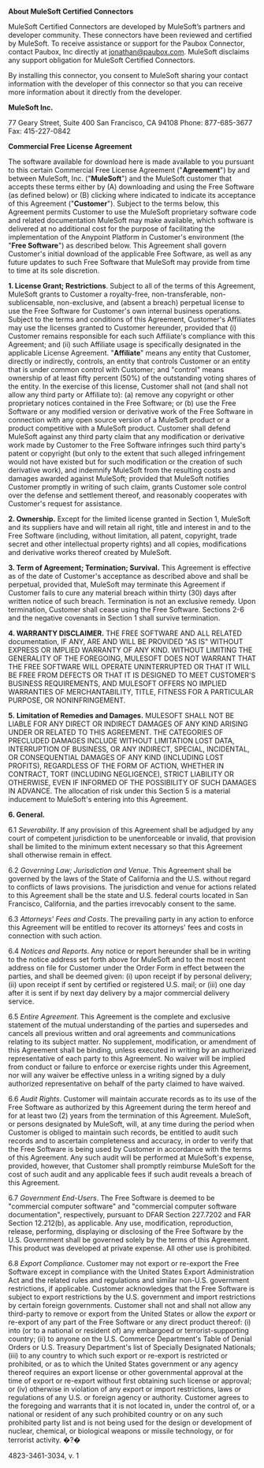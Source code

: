 **About MuleSoft Certified Connectors**

MuleSoft Certified Connectors are developed by MuleSoft’s partners and developer community. These connectors have been reviewed and certified by MuleSoft. To receive assistance or support for the Paubox Connector, contact Paubox, Inc directly at jonathan@paubox.com. MuleSoft disclaims any support obligation for MuleSoft Certified Connectors.

By installing this connector, you consent to MuleSoft sharing your contact information with the developer of this connector so that you can receive more information about it directly from the developer.

**MuleSoft Inc.**

77 Geary Street,
Suite 400 San Francisco,
CA 94108
Phone: 877-685-3677
Fax: 415-227-0842

**Commercial Free License Agreement**

The software available for download here is made available to you pursuant to this certain Commercial Free License Agreement ("**Agreement**") by and between MuleSoft, Inc. ("**MuleSoft**") and the MuleSoft customer that accepts these terms either by (A) downloading and using the Free Software (as defined below) or (B) clicking where indicated to indicate its acceptance of this Agreement ("**Customer**"). Subject to the terms below, this Agreement permits Customer to use the MuleSoft proprietary software code and related documentation MuleSoft may make available, which software is delivered at no additional cost for the purpose of facilitating the implementation of the Anypoint Platform in Customer's environment (the "**Free Software**") as described below. This Agreement shall govern Customer's initial download of the applicable Free Software, as well as any future updates to such Free Software that MuleSoft may provide from time to time at its sole discretion.

**1. License Grant; Restrictions**. Subject to all of the terms of this Agreement, MuleSoft grants to Customer a royalty-free, non-transferable, non-sublicensable, non-exclusive, and (absent a breach) perpetual license to use the Free Software for Customer's own internal business operations. Subject to the terms and conditions of this Agreement, Customer's Affiliates may use the licenses granted to Customer hereunder, provided that (i) Customer remains responsible for each such Affiliate's compliance with this Agreement; and (ii) such Affiliate usage is specifically designated in the applicable License Agreement. "**Affiliate**" means any entity that Customer, directly or indirectly, controls, an entity that controls Customer or an entity that is under common control with Customer; and "control" means ownership of at least fifty percent (50%) of the outstanding voting shares of the entity. In the exercise of this license, Customer shall not (and shall not allow any third party or Affiliate to): (a) remove any copyright or other proprietary notices contained in the Free Software; or (b) use the Free Software or any modified version or derivative work of the Free Software in connection with any open source version of a MuleSoft product or a product competitive with a MuleSoft product. Customer shall defend MuleSoft against any third party claim that any modification or derivative work made by Customer to the Free Software infringes such third party's patent or copyright (but only to the extent that such alleged infringement would not have existed but for such modification or the creation of such derivative work), and indemnify MuleSoft from the resulting costs and damages awarded against MuleSoft; provided that MuleSoft notifies Customer promptly in writing of such claim, grants Customer sole control over the defense and settlement thereof, and reasonably cooperates with Customer's request for assistance.

**2. Ownership.** Except for the limited license granted in Section 1, MuleSoft and its suppliers have and will retain all right, title and interest in and to the Free Software (including, without limitation, all patent, copyright, trade secret and other intellectual property rights) and all copies, modifications and derivative works thereof created by MuleSoft.

**3. Term of Agreement; Termination; Survival.** This Agreement is effective as of the date of Customer's acceptance as described above and shall be perpetual, provided that, MuleSoft may terminate this Agreement if Customer fails to cure any material breach within thirty (30) days after written notice of such breach. Termination is not an exclusive remedy. Upon termination, Customer shall cease using the Free Software. Sections 2-6 and the negative covenants in Section 1 shall survive termination.

**4. WARRANTY DISCLAIMER.** THE FREE SOFTWARE AND ALL RELATED documentation, IF ANY, ARE AND WILL BE PROVIDED "AS IS" WITHOUT EXPRESS OR IMPLIED WARRANTY OF ANY KIND. WITHOUT LIMITING THE GENERALITY OF THE FOREGOING, MULESOFT DOES NOT WARRANT THAT THE FREE SOFTWARE WILL OPERATE UNINTERRUPTED OR THAT IT WILL BE FREE FROM DEFECTS OR THAT IT IS DESIGNED TO MEET CUSTOMER'S BUSINESS REQUIREMENTS, AND MULESOFT OFFERS NO IMPLIED WARRANTIES OF MERCHANTABILITY, TITLE, FITNESS FOR A PARTICULAR PURPOSE, OR NONINFRINGEMENT.

**5.** **Limitation of Remedies and Damages.** MULESOFT SHALL NOT BE LIABLE FOR ANY DIRECT OR INDIRECT DAMAGES OF ANY KIND ARISING UNDER OR RELATED TO THIS AGREEMENT. THE CATEGORIES OF PRECLUDED DAMAGES INCLUDE WITHOUT LIMITATION LOST DATA, INTERRUPTION OF BUSINESS, OR ANY INDIRECT, SPECIAL, INCIDENTAL, OR CONSEQUENTIAL DAMAGES OF ANY KIND (INCLUDING LOST PROFITS), REGARDLESS OF THE FORM OF ACTION, WHETHER IN CONTRACT, TORT (INCLUDING NEGLIGENCE), STRICT LIABILITY OR OTHERWISE, EVEN IF INFORMED OF THE POSSIBILITY OF SUCH DAMAGES IN ADVANCE. The allocation of risk under this Section 5 is a material inducement to MuleSoft's entering into this Agreement.

**6. General.**

6.1 _Severability_. If any provision of this Agreement shall be adjudged by any  court of competent jurisdiction to be unenforceable or invalid, that provision  shall be limited to the minimum extent necessary so that this Agreement shall  otherwise remain in effect.

6.2 _Governing Law; Jurisdiction and Venue_. This Agreement shall be governed  by the laws of the State of California and the U.S. without regard to conflicts  of laws provisions. The jurisdiction and venue for actions related to this  Agreement shall be the state and U.S. federal courts located in San Francisco,  California, and the parties irrevocably consent to the same.

6.3 _Attorneys' Fees and Costs_. The prevailing party in any action to enforce  this Agreement will be entitled to recover its attorneys' fees and costs in  connection with such action.

6.4 _Notices and Reports_. Any notice or report hereunder shall be in writing  to the notice address set forth above for MuleSoft and to the most recent  address on file for Customer under the Order Form in effect between the  parties, and shall be deemed given: (i) upon receipt if by personal delivery;  (ii) upon receipt if sent by certified or registered U.S. mail; or (iii) one  day after it is sent if by next day delivery by a major commercial delivery  service.

6.5 _Entire Agreement_. This Agreement is the complete and exclusive statement  of the mutual understanding of the parties and supersedes and cancels all  previous written and oral agreements and communications relating to its subject matter. No supplement, modification, or amendment of this Agreement shall be  binding, unless executed in writing by an authorized representative of each  party to this Agreement. No waiver will be implied from conduct or failure to  enforce or exercise rights under this Agreement, nor will any waiver be  effective unless in a writing signed by a duly authorized representative on  behalf of the party claimed to have waived.

6.6 _Audit Rights_. Customer will maintain accurate records as to its use of the Free Software as authorized by this Agreement during the term hereof and for at least two (2) years from the termination of this Agreement. MuleSoft, or  persons designated by MuleSoft, will, at any time during the period when  Customer is obliged to maintain such records, be entitled to audit such  records and to ascertain completeness and accuracy, in order to verify that  the Free Software is being used by Customer in accordance with the terms of  this Agreement. Any such audit will be performed at MuleSoft's expense,  provided, however, that Customer shall promptly reimburse MuleSoft for the  cost of such audit and any applicable fees if such audit reveals a breach of  this Agreement.

6.7 _Government End-Users_. The Free Software is deemed to be "commercial  computer software" and "commercial computer software documentation",  respectively, pursuant to DFAR Section 227.7202 and FAR Section 12.212(b), as  applicable. Any use, modification, reproduction, release, performing, displaying or disclosing of the Free Software by the U.S. Government shall be governed  solely by the terms of this Agreement. This product was developed at private  expense. All other use is prohibited.

6.8 _Export Compliance_. Customer may not export or re-export the Free Software  except in compliance with the United States Export Administration Act and the  related rules and regulations and similar non-U.S. government restrictions, if  applicable. Customer acknowledges that the Free Software is subject to export  restrictions by the U.S. government and import restrictions by certain foreign  governments. Customer shall not and shall not allow any third-party to remove or export from the United States or allow the _export_ or re-export of any part of the Free Software or any direct product thereof: (i) into (or to a national or resident of) any embargoed or terrorist-supporting country; (ii) to anyone  on the U.S. Commerce Department's Table of Denial Orders or U.S. Treasury  Department's list of Specially Designated Nationals; (iii) to any country  to which such export or re-export is restricted or prohibited, or as to  which the United States government or any agency thereof requires an export license or other governmental approval at the time of export or re-export  without first obtaining such license or approval; or (iv) otherwise in  violation of any export or import restrictions, laws or regulations of any U.S. or foreign agency or authority. Customer agrees to the foregoing and warrants that it is not located in, under the control of, or a national  or resident of any such prohibited country or on any such prohibited  party list and is not being used for the design or development of  nuclear, chemical, or biological weapons or missile technology, or for terrorist activity. �?�

4823-3461-3034, v. 1